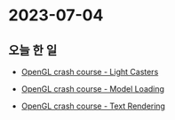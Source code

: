 # 2023-07-04

## 오늘 한 일


* [OpenGL crash course - Light Casters](https://github.com/wani-ham/Today-I-Learned/blob/main/OpenGL/light-casters.md)

* [OpenGL crash course - Model Loading](https://github.com/wani-ham/Today-I-Learned/blob/main/OpenGL/model_loading.md)

* [OpenGL crash course - Text Rendering](https://github.com/wani-ham/Today-I-Learned/blob/main/OpenGL/text_rendering.md)
